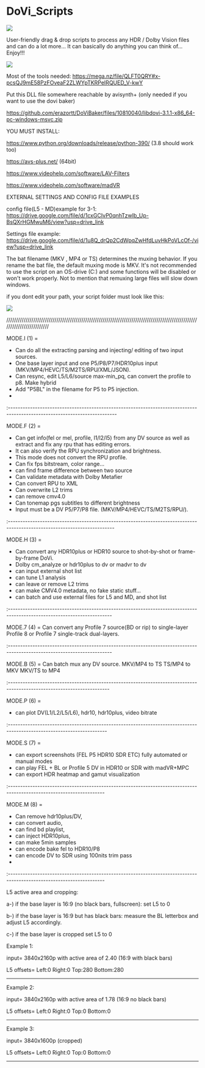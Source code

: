 # DoVi_Scripts

[<img src="https://i.ibb.co/QCq3trg/Paypal-donate.png">]( https://www.paypal.com/donate/?hosted_button_id=6ML5KUZG9XGB6)

User-friendly drag & drop scripts to process any HDR / Dolby Vision files and can do a lot more...
It can basically do anything you can think of...
Enjoy!!!

[<img src="https://i.ibb.co/ZGs6XMT/introduction.gif">](https://github.com/R3S3t9999/DoVi_Scripts/releases)

Most of the tools needed: https://mega.nz/file/QLFT0QRY#x-pcsQJ9mE58PzFOveaF2ZLWYpTKRPeIRQUED_V-kwY

Put this DLL file somewhere reachable by avisynth+ (only needed if you want to use the dovi baker)

https://github.com/erazortt/DoViBaker/files/10810040/libdovi-3.1.1-x86_64-pc-windows-msvc.zip

YOU MUST INSTALL:

https://www.python.org/downloads/release/python-390/ (3.8 should work too)

https://avs-plus.net/ (64bit)

https://www.videohelp.com/software/LAV-Filters

https://www.videohelp.com/software/madVR


EXTERNAL SETTINGS AND CONFIG FILE EXAMPLES

config file(L5 - MD)example for 3-1: https://drive.google.com/file/d/1cxGCIvP0qnhTzwIb_Up-BsQXrHGMwuM6/view?usp=drive_link 

Settings file example: https://drive.google.com/file/d/1u8Q_drQp2CdWpqZwHfdLuvHkPoVLcOf-/view?usp=drive_link

The bat filename (MKV , MP4 or TS) determines the muxing behavior. If you rename the bat file, the default muxing mode is MKV.
It's not recommended to use the script on an OS-drive (C:\) and some functions will be disabled or won't work properly. Not to mention that remuxing large files will slow down windows.

if you dont edit your path, your script folder must look like this:

[<img src="https://i.ibb.co/xJFzDvj/folder-look.jpg">](https://github.com/R3S3t9999/DoVi_Scripts/releases)

/////////////////////////////////////////////////////////////////////////////////////////////////////////////////////////

MODE.I (1) =
- Can do all the extracting parsing and injecting/ editing of two input sources.
- One  base layer input and one P5/P8/P7/HDR10plus input (MKV/MP4/HEVC/TS/M2TS/RPU/XML/JSON).
- Can resync, edit L5/L6/source max-min_pq, can convert the profile to p8. Make hybrid
- Add "P5BL" in the filename for P5 to P5 injection.
- 
:--------------------------------------------------------------------------------------------------------------------------

MODE.F (2) =
- Can get info(fel or mel, profile, l1/l2/l5) from any DV source as well as extract and fix any rpu that has editing errors.
- It can also verify the RPU synchronization and brightness.
- This mode does not convert the RPU profile.
- Can fix fps bitstream, color range…
- can find frame difference between two source
- Can validate metadata with Dolby Metafier
- Can convert RPU to XML
- Can overwrite L2 trims
- can remove cmv4.0
- Can tonemap pgs subtitles to different brightness
- Input must be a DV P5/P7/P8 file. (MKV/MP4/HEVC/TS/M2TS/RPU/).

:-------------------------------------------------------------------------------------------------------------------------

MODE.H (3) =
- Can convert any HDR10plus or HDR10 source to shot-by-shot or frame-by-frame DoVi.
- Dolby cm_analyze or hdr10plus to dv or madvr to dv
- can input external shot list
- can tune L1 analysis
- can leave or remove L2 trims
- can make CMV4.0 metadata, no fake static stuff...
- can batch and use external files for L5 and MD, and shot list

:------------------------------------------------------------------------------------------------------------------------

MODE.7 (4) = Can convert any Profile 7 source(BD or rip) to single-layer Profile 8 or Profile 7 single-track dual-layers.

:------------------------------------------------------------------------------------------------------------------------

MODE.B (5) = Can batch mux any DV source.
MKV/MP4 to TS
TS/MP4 to MKV
MKV/TS to MP4

:-----------------------------------------------------------------------------------------------------------------------

MODE.P (6) =
- can plot DV(L1/L2/L5/L6), hdr10, hdr10plus, video bitrate

:----------------------------------------------------------------------------------------------------------------------

MODE.S (7) =
- can export screenshots (FEL P5 HDR10 SDR ETC) fully automated or manual modes
- can play FEL + BL or Profile 5 DV in HDR10 or SDR with madVR+MPC
- can export HDR heatmap and gamut visualization 

:---------------------------------------------------------------------------------------------------------------------

MODE.M (8) =
- Can remove hdr10plus/DV,
- can convert audio,
- can find bd playlist,
- can inject HDR10plus,
- can make 5min samples
- can encode bake fel to HDR10/P8
- can encode DV to SDR using 100nits trim pass
- 
:---------------------------------------------------------------------------------------------------------------------

  L5 active area and cropping:
  
  a-) if the base layer is 16:9 (no black bars, fullscreen): set L5 to 0
  
  b-) if the base layer is 16:9 but has black bars: measure the BL letterbox and adjust L5 accordingly.
                                                                                                                                     	 
  c-) if the base layer is cropped set L5 to 0
 
  Example 1:
  
  input= 3840x2160p with active area of 2.40 (16:9 with black bars)
  
  L5 offsets= Left:0 Right:0 Top:280 Bottom:280
  
  -------------------------------------------------------------------
 
  Example 2:

  input= 3840x2160p with active area of 1.78 (16:9 no black bars)
  
  L5 offsets= Left:0 Right:0 Top:0 Bottom:0
  
  -------------------------------------------------------------------
 
  Example 3:

  input= 3840x1600p (cropped)
  
  L5 offsets= Left:0 Right:0 Top:0 Bottom:0
  
  -------------------------------------------

